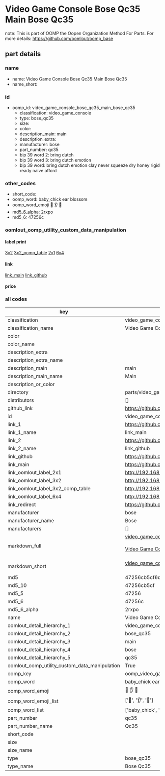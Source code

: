 # Video Game Console Bose Qc35 Main Bose Qc35  

note: This is part of OOMP the Oopen Organization Method For Parts. For more details: https://github.com/oomlout/oomp_base

##  part details
  







### name
* name: Video Game Console Bose Qc35 Main Bose Qc35
* name_short: 
### id
* oomp_id: video_game_console_bose_qc35_main_bose_qc35
  * classification: video_game_console
  * type: bose_qc35
  * size: 
  * color: 
  * description_main: main
  * description_extra: 
  * manufacturer: bose
  * part_number: qc35
  * bip 39 word 2: bring dutch
  * bip 39 word 3: bring dutch emotion
  * bip 39 word: bring dutch emotion clay never squeeze dry honey rigid ready naive afford

### other_codes
* short_code: 
* oomp_word: baby_chick ear blossom
* oomp_word_emoji :baby_chick: :ear: :blossom:
* md5_6_alpha: 2rxpo
* md5_6: 47256c






### oomlout_oomp_utility_custom_data_manipulation
#### label print
[3x2](http://192.168.1.245:1112/?label=oomp%202rxpo)
[3x2_oomp_table](http://192.168.1.108:1112/?label=oomp%202rxpo)
[2x1](http://192.168.1.242:1112/?label=oomp%202rxpo)
[6x4](http://192.168.1.55:1112/?label=oomp%202rxpo)    

#### link

[link_main](https://github.com/oomlout/oomlout_oomp_version_1_messy/tree/main/parts/video_game_console_bose_qc35_main_bose_qc35) [link_github](https://github.com/oomlout/oomlout_oomp_version_1_messy/tree/main/parts/video_game_console_bose_qc35_main_bose_qc35)                             

#### price







### all codes 
| key | value |  
| --- | --- |  
| classification | video_game_console |  
| classification_name | Video Game Console |  
| color |  |  
| color_name |  |  
| description_extra |  |  
| description_extra_name |  |  
| description_main | main |  
| description_main_name | Main |  
| description_or_color |   |  
| directory | parts/video_game_console_bose_qc35_main_bose_qc35 |  
| distributors | [] |  
| github_link | https://github.com/oomlout/oomlout_oomp_part_src/tree/main/parts/video_game_console_bose_qc35_main_bose_qc35 |  
| id | video_game_console_bose_qc35_main_bose_qc35 |  
| link_1 | https://github.com/oomlout/oomlout_oomp_version_1_messy/tree/main/parts/video_game_console_bose_qc35_main_bose_qc35 |  
| link_1_name | link_main |  
| link_2 | https://github.com/oomlout/oomlout_oomp_version_1_messy/tree/main/parts/video_game_console_bose_qc35_main_bose_qc35 |  
| link_2_name | link_github |  
| link_github | https://github.com/oomlout/oomlout_oomp_version_1_messy/tree/main/parts/video_game_console_bose_qc35_main_bose_qc35 |  
| link_main | https://github.com/oomlout/oomlout_oomp_version_1_messy/tree/main/parts/video_game_console_bose_qc35_main_bose_qc35 |  
| link_oomlout_label_2x1 | http://192.168.1.242:1112/?label=oomp%202rxpo |  
| link_oomlout_label_3x2 | http://192.168.1.245:1112/?label=oomp%202rxpo |  
| link_oomlout_label_3x2_oomp_table | http://192.168.1.108:1112/?label=oomp%202rxpo |  
| link_oomlout_label_6x4 | http://192.168.1.55:1112/?label=oomp%202rxpo |  
| link_redirect | https://github.com/oomlout/oomlout_oomp_version_1_messy/tree/main/parts/video_game_console_bose_qc35_main_bose_qc35 |  
| manufacturer | bose |  
| manufacturer_name | Bose |  
| manufacturers | [] |  
| markdown_full | [video_game_console_bose_qc35_main_bose_qc35](none)<br>[](none)<br>[Video Game Console Bose Qc35 Main Bose Qc35](none)<br><br> |  
| markdown_short | [video_game_console_bose_qc35_main_bose_qc35](none)<br><br> |  
| md5 | 47256cb5cf6d28774e4a82a2919118e1 |  
| md5_10 | 47256cb5cf |  
| md5_5 | 47256 |  
| md5_6 | 47256c |  
| md5_6_alpha | 2rxpo |  
| name | Video Game Console Bose Qc35 Main Bose Qc35 |  
| oomlout_detail_hierarchy_1 | video_game_console |  
| oomlout_detail_hierarchy_2 | bose_qc35 |  
| oomlout_detail_hierarchy_3 | main |  
| oomlout_detail_hierarchy_4 | bose |  
| oomlout_detail_hierarchy_5 | qc35 |  
| oomlout_oomp_utility_custom_data_manipulation | True |  
| oomp_key | oomp_video_game_console_bose_qc35_main_bose_qc35 |  
| oomp_word | baby_chick ear blossom |  
| oomp_word_emoji | :baby_chick: :ear: :blossom: |  
| oomp_word_emoji_list | [':baby_chick:', ':ear:', ':blossom:'] |  
| oomp_word_list | ['baby_chick', 'ear', 'blossom'] |  
| part_number | qc35 |  
| part_number_name | Qc35 |  
| short_code |  |  
| size |  |  
| size_name |  |  
| type | bose_qc35 |  
| type_name | Bose Qc35 |  
